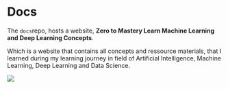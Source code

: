 # Docs

The `docs`repo, hosts a website, **Zero to Mastery Learn Machine Learning and Deep Learning Concepts**.

Which is a website that contains all concepts and ressource materials, that I learned during my learning journey in field of Artificial Intelligence, Machine Learning, Deep Learning and Data Science.


![](https://raw.githubusercontent.com/jamormoussa/docs/dev/docs/images/att_paper.png)
